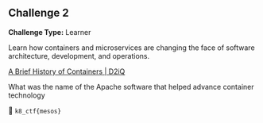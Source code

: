 ## Challenge 2

**Challenge Type:** Learner

Learn how containers and microservices are changing the face of software architecture, development, and operations.

[A Brief History of Containers | D2iQ](https://d2iq.com/blog/brief-history-containers)

What was the name of the Apache software that helped advance container technology

 🏁 `k8_ctf{mesos}`
